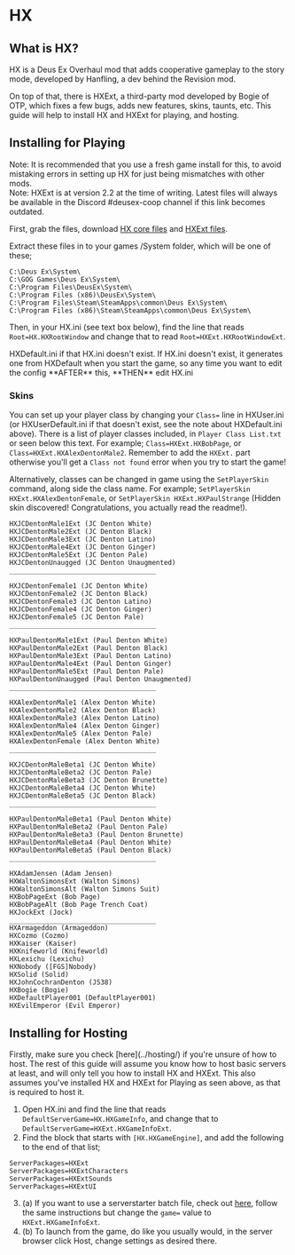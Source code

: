 # HX
## What is HX?

HX is a Deus Ex Overhaul mod that adds cooperative gameplay to the story mode, developed by Hanfling, a dev behind the Revision mod.

On top of that, there is HXExt, a third-party mod developed by Bogie of OTP, which fixes a few bugs, adds new features, skins, taunts, etc. This guide will help to install HX and HXExt for playing, and hosting.

## Installing for Playing
<div class="tcalert">Note: It is recommended that you use a fresh game install for this, to avoid mistaking errors in setting up HX for just being mismatches with other mods.</div>
<div class="tcalert">Note: HXExt is at version 2.2 at the time of writing. Latest files will always be available in the Discord #deusex-coop channel if this link becomes outdated.</div>

First, grab the files, download [HX core files](https://builds.hx.hanfling.de/) and [HXExt files](https://drive.google.com/uc?id=1EbUNTZrsvc6OZM3Q8Sgk-PY3YK1-zxiR).

Extract these files in to your games /System folder, which will be one of these;
```
C:\Deus Ex\System\
C:\GOG Games\Deus Ex\System\
C:\Program Files\DeusEx\System\
C:\Program Files (x86)\DeusEx\System\
C:\Program Files\Steam\SteamApps\common\Deus Ex\System\
C:\Program Files (x86)\Steam\SteamApps\common\Deus Ex\System\
```

Then, in your HX.ini (see text box below), find the line that reads `Root=HX.HXRootWindow` and change that to read `Root=HXExt.HXRootWindowExt`.

<div class="tcalert">
HXDefault.ini if that HX.ini doesn't exist. If HX.ini doesn't exist, it generates one from HXDefault when you start the game, so any time you want to edit the config **AFTER** this, **THEN** edit HX.ini
</div>

### Skins
You can set up your player class by changing your `Class=` line in HXUser.ini 
(or HXUserDefault.ini if that doesn't exist, see the note about HXDefault.ini above). There is a list of player classes included, in 
`Player Class List.txt` or seen below this text. For example; `Class=HXExt.HXBobPage`, or `Class=HXExt.HXAlexDentonMale2`. Remember to add the `HXExt.` part otherwise you'll get a `Class not found` error when you try to start the game!

Alternatively, classes can be changed in game using the `SetPlayerSkin` command, along side the class name. For example; `SetPlayerSkin HXExt.HXAlexDentonFemale`, or `SetPlayerSkin HXExt.HXPaulStrange` (Hidden skin discovered! Congratulations, you actually read the readme!).

```
HXJCDentonMale1Ext (JC Denton White)
HXJCDentonMale2Ext (JC Denton Black)
HXJCDentonMale3Ext (JC Denton Latino)
HXJCDentonMale4Ext (JC Denton Ginger)
HXJCDentonMale5Ext (JC Denton Pale)
HXJCDentonUnaugged (JC Denton Unaugmented)
_____________________________________

HXJCDentonFemale1 (JC Denton White)
HXJCDentonFemale2 (JC Denton Black)
HXJCDentonFemale3 (JC Denton Latino)
HXJCDentonFemale4 (JC Denton Ginger)
HXJCDentonFemale5 (JC Denton Pale)
_____________________________________

HXPaulDentonMale1Ext (Paul Denton White)
HXPaulDentonMale2Ext (Paul Denton Black)
HXPaulDentonMale3Ext (Paul Denton Latino)
HXPaulDentonMale4Ext (Paul Denton Ginger)
HXPaulDentonMale5Ext (Paul Denton Pale)
HXPaulDentonUnaugged (Paul Denton Unaugmented)
_____________________________________

HXAlexDentonMale1 (Alex Denton White)
HXAlexDentonMale2 (Alex Denton Black)
HXAlexDentonMale3 (Alex Denton Latino)
HXAlexDentonMale4 (Alex Denton Ginger)
HXAlexDentonMale5 (Alex Denton Pale)
HXAlexDentonFemale (Alex Denton White)
_____________________________________

HXJCDentonMaleBeta1 (JC Denton White)
HXJCDentonMaleBeta2 (JC Denton Pale)
HXJCDentonMaleBeta3 (JC Denton Brunette)
HXJCDentonMaleBeta4 (JC Denton White)
HXJCDentonMaleBeta5 (JC Denton Black)
_____________________________________

HXPaulDentonMaleBeta1 (Paul Denton White)
HXPaulDentonMaleBeta2 (Paul Denton Pale)
HXPaulDentonMaleBeta3 (Paul Denton Brunette)
HXPaulDentonMaleBeta4 (Paul Denton White)
HXPaulDentonMaleBeta5 (Paul Denton Black)
_____________________________________

HXAdamJensen (Adam Jensen)
HXWaltonSimonsExt (Walton Simons)
HXWaltonSimonsAlt (Walton Simons Suit)
HXBobPageExt (Bob Page)
HXBobPageAlt (Bob Page Trench Coat)
HXJockExt (Jock)
_____________________________________
HXArmageddon (Armageddon)
HXCozmo (Cozmo)
HXKaiser (Kaiser)
HXKnifeworld (Knifeworld)
HXLexichu (Lexichu)
HXNobody ([FGS]Nobody)
HXSolid (Solid)
HXJohnCochranDenton (JS38)
HXBogie (Bogie)
HXDefaultPlayer001 (DefaultPlayer001)
HXEvilEmperor (Evil Emperor)
```

## Installing for Hosting
<div class="tcalert">
Firstly, make sure you check [here](../hosting/) if you're unsure of how to host. The rest of this guide will assume you know how to host basic servers at least, and will only tell you how to install HX and HXExt.
This also assumes you've installed HX and HXExt for Playing as seen above, as that is required to host it.
</div>

1. Open HX.ini and find the line that reads `DefaultServerGame=HX.HXGameInfo`, and change that to `DefaultServerGame=HXExt.HXGameInfoExt`.
2. Find the block that starts with `[HX.HXGameEngine]`, and add the following to the end of that list;
```
ServerPackages=HXExt
ServerPackages=HXExtCharacters
ServerPackages=HXExtSounds
ServerPackages=HXExtUI
```
3. (a) If you want to use a serverstarter batch file, check out [here](https://deusexhq.github.io/hosting/#server-starter), follow the same instructions but change the `game=` value to `HXExt.HXGameInfoExt`.
3. (b) To launch from the game, do like you usually would, in the server browser click Host, change settings as desired there.

